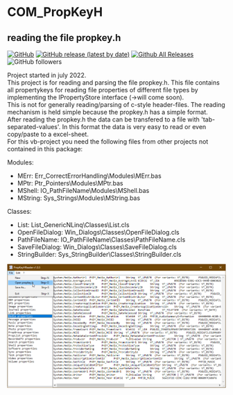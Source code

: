 # COM_PropKeyH  
## reading the file propkey.h  

[![GitHub](https://img.shields.io/github/license/OlimilO1402/COM_PropKeyH?style=plastic)](https://github.com/OlimilO1402/COM_PropKeyH/blob/master/LICENSE) 
[![GitHub release (latest by date)](https://img.shields.io/github/v/release/OlimilO1402/COM_PropKeyH?style=plastic)](https://github.com/OlimilO1402/COM_PropKeyH/releases/latest)
[![Github All Releases](https://img.shields.io/github/downloads/OlimilO1402/COM_PropKeyH/total.svg)](https://github.com/OlimilO1402/COM_PropKeyH/releases/download/v2023.2.4/ReadPropKeyH_v2023.2.4.zip)
![GitHub followers](https://img.shields.io/github/followers/OlimilO1402?style=social)

Project started in july 2022.  
This project is for reading and parsing the file propkey.h. This file contains all propertykeys for reading file properties of different file types by implementing the IPropertyStore interface (->will come soon).  
This is not for generally reading/parsing of c-style header-files. The reading mechanism is held simple because the propkey.h has a simple format.  
After reading the propkey.h the data can be transfered to a file with 'tab-separated-values'. In this format the data is very easy to read or even copy/paste to a excel-sheet.  
For this vb-project you need the following files from other projects not contained in this package:  
  
Modules:  
 * MErr:    Err_CorrectErrorHandling\Modules\MErr.bas  
 * MPtr:    Ptr_Pointers\Modules\MPtr.bas  
 * MShell:  IO_PathFileName\Modules\MShell.bas  
 * MString: Sys_Strings\Modules\MString.bas  
  
Classes:  
 * List:           List_GenericNLinq\Classes\List.cls  
 * OpenFileDialog: Win_Dialogs\Classes\OpenFileDialog.cls  
 * PathFileName:   IO_PathFileName\Classes\PathFileName.cls  
 * SaveFileDialog: Win_Dialogs\Classes\SaveFileDialog.cls  
 * StringBuilder:  Sys_StringBuilder\Classes\StringBuilder.cls  

![ReadPropKeyH Image](Resources/ReadPropKeyH.png "ReadPropKeyH Image")
